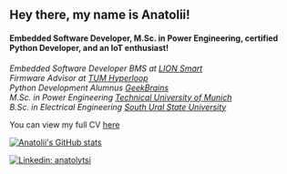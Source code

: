 <h2>Hey there, my name is Anatolii!</h2>

<h4>Embedded Software Developer, M.Sc. in Power Engineering, certified Python Developer, and an IoT enthusiast!</h4>

<p>
  <em>
    Embedded Software Developer BMS at <a href="https://lionsmart.com/">LION Smart</a>
    </br>
    Firmware Advisor at <a href="https://tumhyperloop.de/">TUM Hyperloop</a>
    </br>
    Python Development Alumnus <a href="https://gb.ru/">GeekBrains</a>
    <br>
    M.Sc. in Power Engineering <a href="https://www.tum.de/en/">Technical University of Munich</a>
    </br>
    B.Sc. in Electrical Engineering <a href="https://www.susu.ru/en">South Ural State University</a>
  </em>
</p>

<p>
  You can view my full CV <a href="https://anatolytsi.github.io/">here</a>
</p>

[![Anatolii's GitHub stats](https://github-readme-stats.vercel.app/api?username=anatolytsi&count_private=true&theme=buefy&hide=stars,issues&show_icons=true)](https://github.com/anatolytsi/)</br>
<!-- [![Anatolii's Top Langs](https://github-readme-stats.vercel.app/api/top-langs/?username=anatolytsi&exclude_repo=django_opt_tools_gb,basic_course_django_gb&hide=makefile&count_private=true&theme=buefy&show_icons=true&layout=compact)](https://github.com/anatolytsi/)</br> -->
[![Linkedin: anatolytsi](https://img.shields.io/badge/-anatolytsi-blue?style=flat-square&logo=Linkedin&logoColor=white&link=https://www.linkedin.com/in/anatolytsi/)](https://www.linkedin.com/in/anatolytsi/)
<!-- [![GitHub: anatolytsi](https://img.shields.io/github/followers/anatolytsi?label=follow&style=social)](https://github.com/anatolytsi) -->
